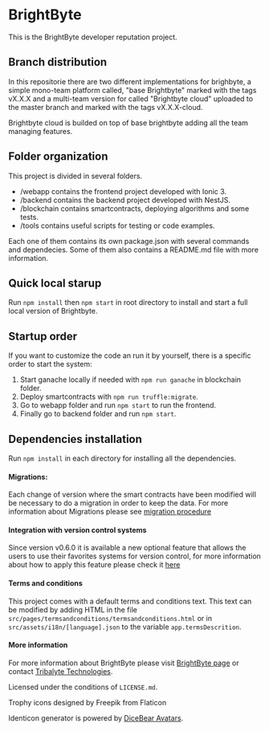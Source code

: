 # BrightByte
This is the BrightByte developer reputation project.

## Branch distribution
In this repositorie there are two different implementations for brighbyte, a simple mono-team platform called, "base Brightbyte" marked with the tags vX.X.X and a multi-team version for called "Brightbyte cloud" uploaded to the master branch and marked with the tags vX.X.X-cloud.

Brightbyte cloud is builded on top of base brightbyte adding all the team managing features.

## Folder organization
This project is divided in several folders.

 - /webapp contains the frontend project developed with Ionic 3.
 - /backend contains the backend project developed with NestJS.
 - /blockchain contains smartcontracts, deploying algorithms and some tests.
 - /tools contains useful scripts for testing or code examples.

 Each one of them contains its own package.json with several commands and dependecies. Some of them also contains a README.md file with more information.

## Quick local starup
Run `npm install` then `npm start` in root directory to install and start a full local version of Brightbyte.

## Startup order
If you want to customize the code an run it by yourself, there is a specific order to start the system:

1. Start ganache locally if needed with `npm run ganache` in blockchain folder.
2. Deploy smartcontracts with `npm run truffle:migrate`.
3. Go to webapp folder and run `npm start` to run the frontend.
4. Finally go to backend folder and run `npm start`.

## Dependencies installation
Run `npm install` in each directory for installing all the dependencies.

 #### Migrations:
 
Each change of version where the smart contracts have been modified will be necessary to do a migration in order to
keep the data. For more information about Migrations please see [migration procedure](https://github.com/TribalyteTechnologies/BrightByte/blob/master/webapp/MIGRATIONS.md)

 #### Integration with version control systems

Since version v0.6.0 it is available a new optional feature that allows the users to use their favorites systems for version control, for more information about how to apply this feature please check it [here](https://github.com/TribalyteTechnologies/BrightByte/blob/master/backend/README.md) 


 #### Terms and conditions
This project comes with a default terms and conditions text. This text can be modified by adding HTML in the file `src/pages/termsandconditions/termsandconditions.html` or in `src/assets/i18n/[language].json` to the variable `app.termsDescrition`.

 #### More information

For more information about BrightByte please visit [BrightByte page](http://brightbyteapp.com/) or contact [Tribalyte Technologies](http://tribalyte.com).

Licensed under the conditions of `LICENSE.md`.

Trophy icons designed by Freepik from Flaticon

Identicon generator is powered by [DiceBear Avatars](https://avatars.dicebear.com).

